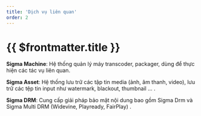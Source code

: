 ```yaml
---
title: 'Dịch vụ liên quan'
order: 2
---
```


# {{ $frontmatter.title }}

**Sigma Machine**: Hệ thống quản lý máy transcoder, packager, dùng để thực hiện các tác vụ liên quan\.

**Sigma Asset**: Hệ thống lưu trữ các tập tin media (ảnh, âm thanh, video), lưu trữ các tệp tin input như watermark, blackout, thumbnail ... \.

**Sigma DRM**: Cung cấp giải pháp bảo mật nội dung bao gồm Sigma Drm và Sigma Multi DRM (Widevine, Playready, FairPlay) \.